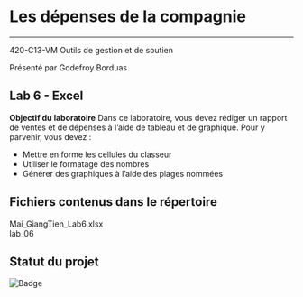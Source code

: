 # Les dépenses de la compagnie
___

420-C13-VM Outils de gestion et de soutien

Présenté par Godefroy Borduas

## Lab 6 - Excel

**Objectif du laboratoire**
Dans ce laboratoire, vous devez rédiger un rapport de ventes et de dépenses à l’aide de 
tableau et de graphique. Pour y parvenir, vous devez :

- Mettre en forme les cellules du classeur
- Utiliser le formatage des nombres
- Générer des graphiques à l’aide des plages nommées



## Fichiers contenus dans le répertoire
Mai_GiangTien_Lab6.xlsx  
lab_06


## Statut du projet
![Badge](https://img.shields.io/badge/Lab%206%20--%20Excel-Termin%C3%A9-brightgreen)
